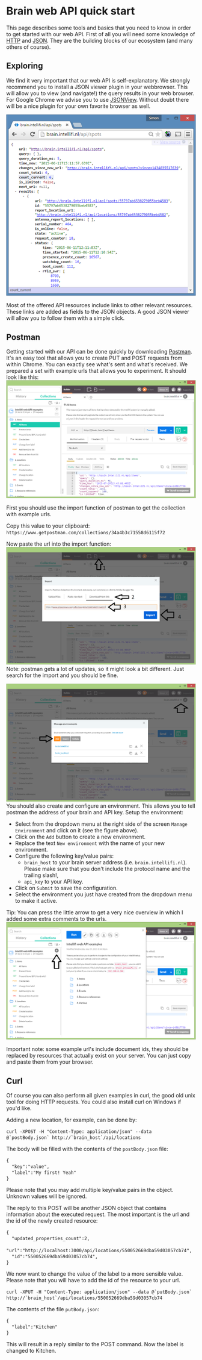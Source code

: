 Brain web API quick start
=========================

This page describes some tools and basics that you need to know in order to get started with our web API. First of all you will need some knowledge of [HTTP](https://en.wikipedia.org/wiki/Hypertext_Transfer_Protocol) and [JSON](https://en.wikipedia.org/wiki/JSON). They are the building blocks of our ecosystem (and many others of course).

Exploring
---------

We find it very important that our web API is self-explanatory. We strongly recommend you to install a JSON viewer plugin in your webbrowser. This will allow you to view (and navigate!) the query results in your web browser. For Google Chrome we advise you to use [JSONView](https://chrome.google.com/webstore/detail/jsonview/chklaanhfefbnpoihckbnefhakgolnmc). Without doubt there will be a nice plugin for your own favorite browser as well.

![](https://raw.githubusercontent.com/intellifi-nl/doc-webapi/master/explore2.png)

Most of the offered API resources include links to other relevant resources. These links are added as fields to the JSON objects. A good JSON viewer will allow you to follow them with a simple click.

Postman
-------

Getting started with our API can be done quickly by downloading [Postman](https://www.getpostman.com/). It's an easy tool that allows you to create PUT and POST requests from within Chrome. You can exactly see what's sent and what's received. We prepared a set with example urls that allows you to experiment. It should look like this:
![](https://raw.githubusercontent.com/intellifi-nl/doc-webapi/master/postman-get.png)

First you should use the import function of postman to get the collection with example urls.

Copy this value to your clipboard: `https://www.getpostman.com/collections/34a4b3c71558d6115f72`

Now paste the url into the import function:
![](https://raw.githubusercontent.com/intellifi-nl/doc-webapi/master/postman-import.png)
Note: postman gets a lot of updates, so it might look a bit different. Just search for the import and you should be fine.

![](https://raw.githubusercontent.com/intellifi-nl/doc-webapi/master/postman-env.png)
You should also create and configure an environment. This allows you to tell postman the address of your brain and API key. 
Setup the environment:
- Select from the dropdown menu at the right side of the screen `Manage Environment` and click on it (see the figure above).
- Click on the `Add` button to create a new environment.
- Replace the text `New environment` with the name of your new environment.
- Configure the following key/value pairs:
  - `brain_host` to your brain server address (i.e. `brain.intellifi.nl`). Please make sure that you don't include the protocol name and the trailing slash!,
  - `api_key` to your API key.
- Click on `Submit` to save the configuration.
- Select the environment you just have created from the dropdown menu to make it active.

Tip: You can press the little arrow to get a very nice overview in which I added some extra comments to the urls.
![](https://raw.githubusercontent.com/intellifi-nl/doc-webapi/master/postman-overview.png)

Important note: some example url's include document ids, they should be replaced by resources that actually exist on your server. You can just copy and paste them from your browser.

Curl
----

Of course you can also perform all given examples in curl, the good old unix tool for doing HTTP requests. You could also install curl on Windows if you'd like.

Adding a new location, for example, can be done by:
```
curl -XPOST -H "Content-Type: application/json" --data @`postBody.json` http://`brain_host`/api/locations
```

The body will be filled with the contents of the `postBody.json` file:
```
{
  "key":"value",
  "label":"My first! Yeah"
}
```

Please note that you may add multiple key/value pairs in the object. Unknown values will be ignored.

The reply to this POST will be another JSON object that contains information about the executed request. The most important is the url and the id of the newly created resource:
```
{
  "updated_properties_count":2,
  "url":"http://localhost:3000/api/locations/550052669dba59d03057cb74",
  "id":"550052669dba59d03057cb74",
}
```

We now want to change the value of the label to a more sensible value. Please note that you will have to add the id of the resource to your url.
```
curl -XPUT -H "Content-Type: application/json" --data @`putBody.json` http://`brain_host`/api/locations/550052669dba59d03057cb74
```

The contents of the file `putBody.json`:
```
{
  "label":"Kitchen"
}
```

This will result in a reply similar to the POST command. Now the label is changed to Kitchen.
